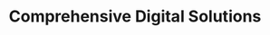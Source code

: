 ---
title: "Comprehensive Digital Solutions"
description: "We offer a wide range of services to help your business thrive in the digital world. From stunning websites to data-driven strategies, we've got you covered."
layout: "service"
animate: "false"
background_color: "#ffffff"

testimonials:
  - avatar: "/images/website.svg" 
    name: "Website Design"
    title: "Custom, responsive websites that engage visitors and drive conversions. We create beautiful, functional designs tailored to your brand."
    quote: "Responsive Design, UI/UX Optimization, E-commerce Solutions"
  - name: "SEO Optimization"
    title: "Improve your search engine rankings and drive organic traffic with our comprehensive SEO strategies and implementation."
    avatar: "/images/seo.svg"
    quote: "Keyword Research, On-page Optimization, Performance Monitoring"
  - name: "Data Entry Services"
    title: "Accurate, efficient data entry services that help you organize and leverage your information for better business decisions."
    avatar: "/images/data.svg"
    quote: "High Accuracy, Fast Turnaround, Secure Processing"
---